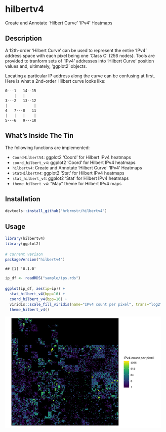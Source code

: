 
# hilbertv4

Create and Annotate ‘Hilbert Curve’ ‘IPv4’ Heatmaps

## Description

A 12th-order ‘Hilbert Curve’ can be used to represent the entire ‘IPv4’
address space with each pixel being one ‘Class C’ (256 nodes). Tools are
provided to tranform sets of ‘IPv4’ addresses into ‘Hilbert Curve’
position values and, ultimately, ‘ggplot2’ objects.

Locating a particular IP address along the curve can be confusing at
first. Here is what a 2nd-order Hilbert curve looks like:

    0---1   14--15
        |   |
    3---2   13--12
    |            |
    4   7---8   11
    |   |   |    |
    5---6   9---10

## What’s Inside The Tin

The following functions are implemented:

  - `CoordHilbertV4`: ggplot2 ‘Coord’ for Hilbert IPv4 heatmaps
  - `coord_hilbert_v4`: ggplot2 ‘Coord’ for Hilbert IPv4 heatmaps
  - `hilbertv4`: Create and Annotate ‘Hilbert Curve’ ‘IPv4’ Heatmaps
  - `StatHilbertV4`: ggplot2 ‘Stat’ for Hilbert IPv4 heatmaps
  - `stat_hilbert_v4`: ggplot2 ‘Stat’ for Hilbert IPv4 heatmaps
  - `theme_hilbert_v4`: “Map” theme for Hilbert IPv4 maps

## Installation

``` r
devtools::install_github("hrbrmstr/hilbertv4")
```

## Usage

``` r
library(hilbertv4)
library(ggplot2)

# current verison
packageVersion("hilbertv4")
```

    ## [1] '0.1.0'

``` r
ip_df <- readRDS("sample/ips.rds")

ggplot(ip_df, aes(ip=ip)) +
  stat_hilbert_v4(bpp=16) +
  coord_hilbert_v4(bpp=16) +
  viridis::scale_fill_viridis(name="IPv4 count per pixel", trans="log2") +
  theme_hilbert_v4()
```

![](README_files/figure-gfm/unnamed-chunk-4-1.png)<!-- -->
